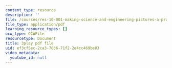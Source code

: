 ```yaml
---
content_type: resource
description: ''
file: /courses/res-10-001-making-science-and-engineering-pictures-a-practical-guide-to-presenting-your-work-spring-2016/ef3cf5ec2ca3703671f22e4cc469be83_zYcRXHYKYTI.pdf
file_type: application/pdf
learning_resource_types: []
ocw_type: OCWFile
resourcetype: Document
title: 3play pdf file
uid: ef3cf5ec-2ca3-7036-71f2-2e4cc469be83
video_metadata:
  youtube_id: null
---
```

